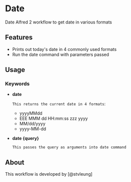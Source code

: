 Date
====

Date Alfred 2 workflow to get date in various formats


Features
--------
* Prints out today's date in 4 commonly used formats
* Run the date command with parameters passed


Usage
-----
### Keywords

* **date**

  `This returns the current date in 4 formats`:
  *  yyyyMMdd
  *  EEE MMM dd HH:mm:ss zzz yyyy
  *  MM/dd/yyyy
  *  yyyy-MM-dd

* **date {query}**

  `This passes the query as arguments into date command`

About
-----
This workflow is developed by [@stvleung]